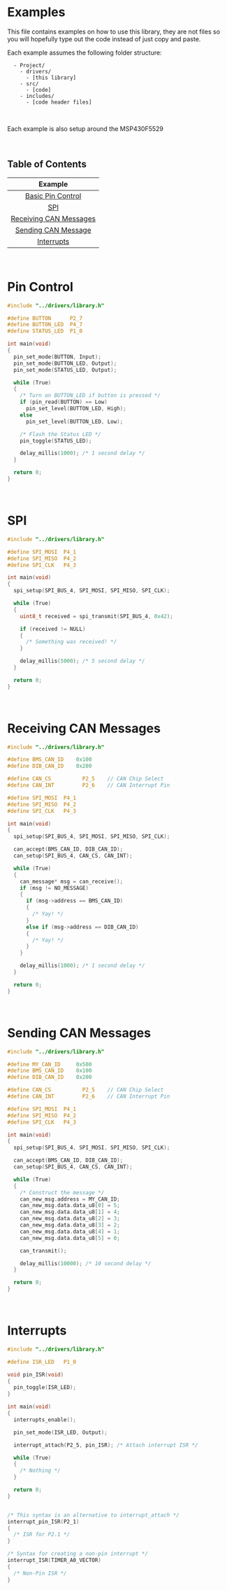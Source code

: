 # Examples
This file contains examples on how to use this library, they are not files so you will hopefully type out the code instead of just copy and paste.

Each example assumes the following folder structure:
```
  - Project/
    - drivers/
      - [this library]
    - src/
      - [code]
    - includes/
      - [code header files]
```

&nbsp;

Each example is also setup around the MSP430F5529

&nbsp;

## Table of Contents

| Example |
|:-------:|
|[Basic Pin Control](#pin-control)|
|[SPI](#spi)|
|[Receiving CAN Messages](#receiving-can-messages)|
|[Sending CAN Message](#sending-can-messages)|
|[Interrupts](#interrupts)|




&nbsp;


# Pin Control
```c
#include "../drivers/library.h"

#define BUTTON      P2_7
#define BUTTON_LED  P4_7
#define STATUS_LED  P1_0

int main(void)
{
  pin_set_mode(BUTTON, Input);
  pin_set_mode(BUTTON_LED, Output);
  pin_set_mode(STATUS_LED, Output);

  while (True)
  {
    /* Turn on BUTTON_LED if button is pressed */
    if (pin_read(BUTTON) == Low)
      pin_set_level(BUTTON_LED, High);
    else
      pin_set_level(BUTTON_LED, Low);

    /* Flash the Status LED */
    pin_toggle(STATUS_LED);

    delay_millis(1000); /* 1 second delay */
  }

  return 0;
}
```

&nbsp;

# SPI
```c
#include "../drivers/library.h"

#define SPI_MOSI  P4_1
#define SPI_MISO  P4_2
#define SPI_CLK   P4_3

int main(void)
{
  spi_setup(SPI_BUS_4, SPI_MOSI, SPI_MISO, SPI_CLK);

  while (True)
  {
    uint8_t received = spi_transmit(SPI_BUS_4, 0x42);

    if (received != NULL)
    {
      /* Something was received! */
    }

    delay_millis(5000); /* 5 second delay */
  }

  return 0;
}
```

&nbsp;

# Receiving CAN Messages
```c
#include "../drivers/library.h"

#define BMS_CAN_ID    0x100
#define DIB_CAN_ID    0x200

#define CAN_CS          P2_5    // CAN Chip Select
#define CAN_INT         P2_6    // CAN Interrupt Pin

#define SPI_MOSI  P4_1
#define SPI_MISO  P4_2
#define SPI_CLK   P4_3

int main(void)
{
  spi_setup(SPI_BUS_4, SPI_MOSI, SPI_MISO, SPI_CLK);

  can_accept(BMS_CAN_ID, DIB_CAN_ID);
  can_setup(SPI_BUS_4, CAN_CS, CAN_INT);

  while (True)
  {
    can_message* msg = can_receive();
    if (msg != NO_MESSAGE)
    {
      if (msg->address == BMS_CAN_ID)
      {
        /* Yay! */
      }
      else if (msg->address == DIB_CAN_ID)
      {
        /* Yay! */
      }
    }

    delay_millis(1000); /* 1 second delay */
  }

  return 0;
}

```

&nbsp;

# Sending CAN Messages
```c
#include "../drivers/library.h"

#define MY_CAN_ID     0x500
#define BMS_CAN_ID    0x100
#define DIB_CAN_ID    0x200

#define CAN_CS          P2_5    // CAN Chip Select
#define CAN_INT         P2_6    // CAN Interrupt Pin

#define SPI_MOSI  P4_1
#define SPI_MISO  P4_2
#define SPI_CLK   P4_3

int main(void)
{
  spi_setup(SPI_BUS_4, SPI_MOSI, SPI_MISO, SPI_CLK);

  can_accept(BMS_CAN_ID, DIB_CAN_ID);
  can_setup(SPI_BUS_4, CAN_CS, CAN_INT);

  while (True)
  {
    /* Construct the message */
    can_new_msg.address = MY_CAN_ID;
    can_new_msg.data.data_u8[0] = 5;
    can_new_msg.data.data_u8[1] = 4;
    can_new_msg.data.data_u8[2] = 3;
    can_new_msg.data.data_u8[3] = 2;
    can_new_msg.data.data_u8[4] = 1;
    can_new_msg.data.data_u8[5] = 0;

    can_transmit();

    delay_millis(10000); /* 10 second delay */
  }

  return 0;
}
```

&nbsp;

# Interrupts
```c
#include "../drivers/library.h"

#define ISR_LED   P1_0

void pin_ISR(void)
{
  pin_toggle(ISR_LED);
}

int main(void)
{
  interrupts_enable();

  pin_set_mode(ISR_LED, Output);

  interrupt_attach(P2_5, pin_ISR); /* Attach interrupt ISR */

  while (True)
  {
    /* Nothing */
  }

  return 0;
}


/* This syntax is an alternative to interrupt_attach */
interrupt_pin_ISR(P2_1)
{
  /* ISR for P2.1 */
}

/* Syntax for creating a non-pin interrupt */
interrupt_ISR(TIMER_A0_VECTOR)
{
  /* Non-Pin ISR */
}
```
